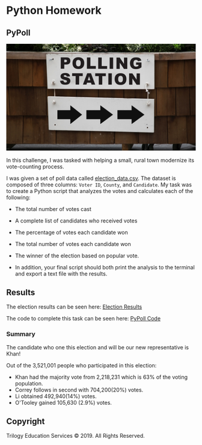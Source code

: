 # Python Homework

## PyPoll

![Vote-Counting](Images/Vote_counting.png)

In this challenge, I was tasked with helping a small, rural town modernize its vote-counting process. 

I was given a set of poll data called [election_data.csv](PyPoll/Resources/election_data.csv). The dataset is composed of three columns: `Voter ID`, `County`, and `Candidate`. My task was to create a Python script that analyzes the votes and calculates each of the following:

  * The total number of votes cast

  * A complete list of candidates who received votes

  * The percentage of votes each candidate won

  * The total number of votes each candidate won

  * The winner of the election based on popular vote.

  * In addition, your final script should both print the analysis to the terminal and export a text file with the results.


## Results

The election results can be seen here: [Election Results](PyPoll/ElectionResults.txt)

The code to complete this task can be seen here: [PyPoll Code](PyPoll/PyPoll_Complete.py)

### Summary

The candidate who one this election and will be our new representative is Khan!

Out of the 3,521,001 people who participated in this election:
  * Khan had the majority vote from 2,218,231 which is 63% of the voting population. 
  * Correy follows in second with 704,200(20%) votes.
  * Li obtained 492,940(14%) votes.
  * O'Tooley gained 105,630 (2.9%) votes.

## Copyright

Trilogy Education Services © 2019. All Rights Reserved.
